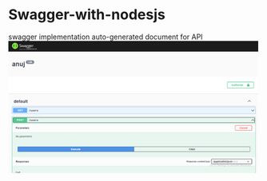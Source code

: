 # Swagger-with-nodesjs
swagger implementation auto-generated document for API
<img src="swagger.png" width="500"/>